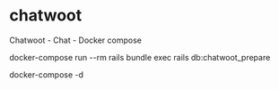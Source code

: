 # chatwoot
Chatwoot - Chat - Docker compose

docker-compose run --rm rails bundle exec rails db:chatwoot_prepare

docker-compose -d


